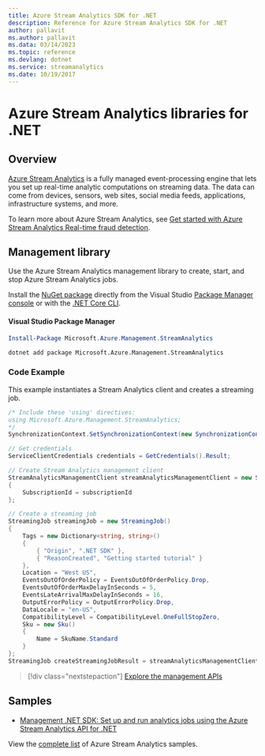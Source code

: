 ```yaml
---
title: Azure Stream Analytics SDK for .NET
description: Reference for Azure Stream Analytics SDK for .NET
author: pallavit
ms.author: pallavit
ms.data: 03/14/2023
ms.topic: reference
ms.devlang: dotnet
ms.service: streamanalytics
ms.date: 10/19/2017
---
```

# Azure Stream Analytics libraries for .NET

## Overview

[Azure Stream Analytics](/azure/stream-analytics/stream-analytics-introduction) is a fully managed event-processing engine that lets you set up real-time analytic computations on streaming data. The data can come from devices, sensors, web sites, social media feeds, applications, infrastructure systems, and more. 

To learn more about Azure Stream Analytics, see [Get started with Azure Stream Analytics Real-time fraud detection](/azure/stream-analytics/stream-analytics-real-time-fraud-detection).


## Management library

Use the Azure Stream Analytics management library to create, start, and stop Azure Stream Analytics jobs.

Install the [NuGet package](https://www.nuget.org/packages/Microsoft.Azure.Management.StreamAnalytics) directly from the Visual Studio [Package Manager console][PackageManager] or with the [.NET Core CLI][DotNetCLI].

#### Visual Studio Package Manager

```powershell
Install-Package Microsoft.Azure.Management.StreamAnalytics
```

```dotnetcli
dotnet add package Microsoft.Azure.Management.StreamAnalytics
```

### Code Example

This example instantiates a Stream Analytics client and creates a streaming job.

```csharp
/* Include these 'using' directives:
using Microsoft.Azure.Management.StreamAnalytics;
*/
SynchronizationContext.SetSynchronizationContext(new SynchronizationContext());

// Get credentials
ServiceClientCredentials credentials = GetCredentials().Result;

// Create Stream Analytics management client
StreamAnalyticsManagementClient streamAnalyticsManagementClient = new StreamAnalyticsManagementClient(credentials)
{
    SubscriptionId = subscriptionId
};

// Create a streaming job
StreamingJob streamingJob = new StreamingJob()
{
    Tags = new Dictionary<string, string>()
    {
        { "Origin", ".NET SDK" },
        { "ReasonCreated", "Getting started tutorial" }
    },
    Location = "West US",
    EventsOutOfOrderPolicy = EventsOutOfOrderPolicy.Drop,
    EventsOutOfOrderMaxDelayInSeconds = 5,
    EventsLateArrivalMaxDelayInSeconds = 16,
    OutputErrorPolicy = OutputErrorPolicy.Drop,
    DataLocale = "en-US",
    CompatibilityLevel = CompatibilityLevel.OneFullStopZero,
    Sku = new Sku()
    {
        Name = SkuName.Standard
    }
};
StreamingJob createStreamingJobResult = streamAnalyticsManagementClient.StreamingJobs.CreateOrReplace(streamingJob, resourceGroupName, streamingJobName);
```

> [!div class="nextstepaction"]
> [Explore the management APIs](/dotnet/api/overview/azure/streamanalytics/management)


## Samples

- [Management .NET SDK: Set up and run analytics jobs using the Azure Stream Analytics API for .NET](/azure/stream-analytics/stream-analytics-dotnet-management-sdk)

View the [complete list](https://azure.microsoft.com/resources/samples/?platform=dotnet&service=stream-analytics) of Azure Stream Analytics samples.

[PackageManager]: https://docs.microsoft.com/nuget/tools/package-manager-console
[DotNetCLI]: https://docs.microsoft.com/dotnet/core/tools/dotnet-add-package